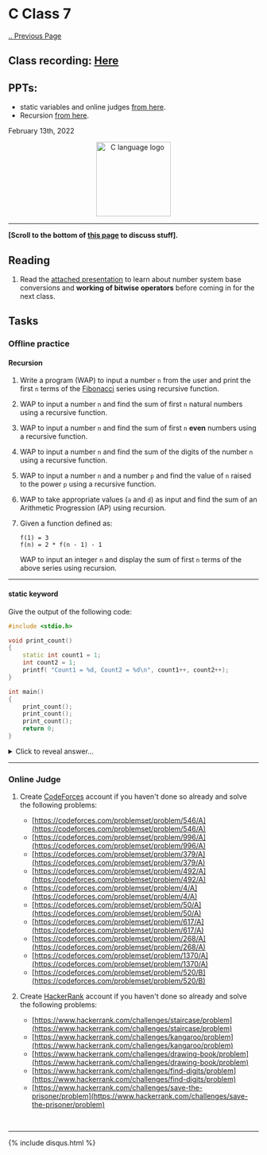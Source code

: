 # C Class 7

[.. Previous Page](..)

## Class recording: [Here](https://drive.google.com/file/d/1-smeo1IPdIi1V3SfSO10Q_MYYsy0B-Gm/view?usp=sharing)

## PPTs:
- static variables and online judges [from here](../2022_02_12_CClass-6/CC_FirstYe_Class6.pdf).
- Recursion [from here](CC_FirstYe_Class7.pdf).

February 13th, 2022

<div align="center"><img src="../C_logo.png" alt="C language logo" height=150/></div>

<hr>

**[Scroll to the bottom of [this page](https://cc-mnnit.github.io/2021-22-Classes/Freshers/C/2022_02_13_CClass-7/) to discuss stuff].**

## Reading

1. Read the [attached presentation](bitwise.pdf) to learn about number system base conversions and **working of bitwise operators** before coming in for the next class.

## Tasks

### Offline practice

#### Recursion

1. Write a program (WAP) to input a number `n` from the user and print the first `n` terms of the [Fibonacci](https://en.wikipedia.org/wiki/Fibonacci_number) series using recursive function.
2. WAP to input a number `n` and find the sum of first `n` natural numbers using a recursive function.
3. WAP to input a number `n` and find the sum of first `n` **even** numbers using a recursive function.
4. WAP to input a number `n` and find the sum of the digits of the number `n` using a recursive function.
5. WAP to input a number `n` and a number `p` and find the value of `n` raised to the power `p` using a recursive function.
6. WAP to take appropriate values (`a` and `d`) as input and find the sum of an Arithmetic Progression (AP) using recursion.
7. Given a function defined as:

    ```
    f(1) = 3
    f(n) = 2 * f(n - 1) - 1
    ```

    WAP to input an integer `n` and display the sum of first `n` terms of the above series using recursion.

<hr>

#### static keyword

Give the output of the following code:

```cpp
#include <stdio.h>

void print_count()
{
    static int count1 = 1;
    int count2 = 1;
    printf( "Count1 = %d, Count2 = %d\n", count1++, count2++);
}

int main()
{
    print_count();
    print_count();
    print_count();
    return 0;
}
```

<details><summary>Click to reveal answer...</summary>
Output:

```
Count1 = 1, Count2 = 1
Count1 = 2, Count2 = 1
Count1 = 3, Count2 = 1
```

</details>

<hr>

### Online Judge

1. Create [CodeForces](https://codeforces.com/) account if you haven't done so already and solve the following problems:
    - [https://codeforces.com/problemset/problem/546/A](https://codeforces.com/problemset/problem/546/A)
    - [https://codeforces.com/problemset/problem/996/A](https://codeforces.com/problemset/problem/996/A)
    - [https://codeforces.com/problemset/problem/379/A](https://codeforces.com/problemset/problem/379/A)
    - [https://codeforces.com/problemset/problem/492/A](https://codeforces.com/problemset/problem/492/A)
    - [https://codeforces.com/problemset/problem/4/A](https://codeforces.com/problemset/problem/4/A)
    - [https://codeforces.com/problemset/problem/50/A](https://codeforces.com/problemset/problem/50/A)
    - [https://codeforces.com/problemset/problem/617/A](https://codeforces.com/problemset/problem/617/A)
    - [https://codeforces.com/problemset/problem/268/A](https://codeforces.com/problemset/problem/268/A)
    - [https://codeforces.com/problemset/problem/1370/A](https://codeforces.com/problemset/problem/1370/A)
    - [https://codeforces.com/problemset/problem/520/B](https://codeforces.com/problemset/problem/520/B)

2. Create [HackerRank](https://hackerrank.com/) account if you haven't done so already and solve the following problems:
    - [https://www.hackerrank.com/challenges/staircase/problem](https://www.hackerrank.com/challenges/staircase/problem)
    - [https://www.hackerrank.com/challenges/kangaroo/problem](https://www.hackerrank.com/challenges/kangaroo/problem)
    - [https://www.hackerrank.com/challenges/drawing-book/problem](https://www.hackerrank.com/challenges/drawing-book/problem)
    - [https://www.hackerrank.com/challenges/find-digits/problem](https://www.hackerrank.com/challenges/find-digits/problem)
    - [https://www.hackerrank.com/challenges/save-the-prisoner/problem](https://www.hackerrank.com/challenges/save-the-prisoner/problem)

<br>

<hr>

{% include disqus.html %}
